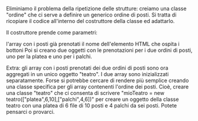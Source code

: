 Eliminiamo il problema della ripetizione delle strutture: creiamo una classe "ordine" che ci serve a definire un generico ordine di posti. Si tratta di ricopiare il codice all'interno del costruttore della classe ed adattarlo.

Il costruttore prende come parametri:

l'array con i posti già prenotati
il nome dell'elemento HTML che ospita i bottoni
Poi si creano due oggetti con le prenotazioni per i due ordini di posti, uno per la platea e uno per i palchi.

Extra: gli array con i posti prenotati dei due ordini di posti sono ora aggregati in un unico oggetto "teatro". I due array sono inizializzati separatamente. Forse si potrebbe cercare di rendere più semplice creando una classe specifica per gli array contenenti l'ordine dei posti. Cioè, creare una classe "teatro" che ci consenta di scrivere "mioTeatro = new teatro(["platea",6,10],["palchi",4,6])" per creare un oggetto della classe teatro con una platea di 6 file di 10 posti e 4 palchi da sei posti. Potete pensarci o provarci.
